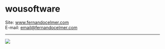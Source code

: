 # wousoftware

Site: www.fernandocelmer.com
</br>
E-mail: email@fernandocelmer.com
________________________________
<p>
<img src="#">
